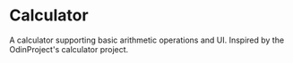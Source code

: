 # Calculator
A calculator supporting basic arithmetic operations and UI. Inspired by the OdinProject's calculator project.
